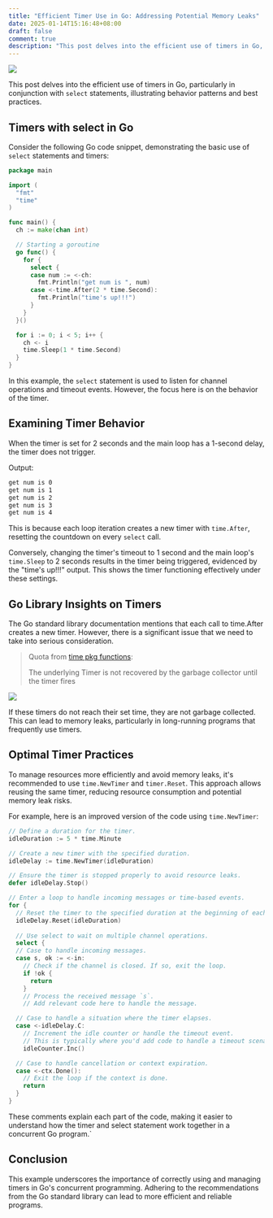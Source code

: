```yaml
---
title: "Efficient Timer Use in Go: Addressing Potential Memory Leaks"
date: 2025-01-14T15:16:48+08:00
draft: false
comment: true
description: "This post delves into the efficient use of timers in Go, particularly in conjunction with `select` statements, illustrating behavior patterns and best practices."
---
```


![](https://cdn.jsdelivr.net/gh/poloxue/images@2024-01/2024-01-14-efficient-timer-use-in-golang-01.png)

This post delves into the efficient use of timers in Go, particularly in conjunction with `select` statements, illustrating behavior patterns and best practices.

## Timers with select in Go

Consider the following Go code snippet, demonstrating the basic use of `select` statements and timers:

```go
package main

import (
  "fmt"
  "time"
)

func main() {
  ch := make(chan int)

  // Starting a goroutine
  go func() {
    for {
      select {
      case num := <-ch:
        fmt.Println("get num is ", num)
      case <-time.After(2 * time.Second):
        fmt.Println("time's up!!!")
      }
    }
  }()

  for i := 0; i < 5; i++ {
    ch <- i
    time.Sleep(1 * time.Second)
  }
}
```

In this example, the `select` statement is used to listen for channel operations and timeout events. However, the focus here is on the behavior of the timer.

## Examining Timer Behavior

When the timer is set for 2 seconds and the main loop has a 1-second delay, the timer does not trigger. 

Output:
```bash
get num is 0
get num is 1
get num is 2
get num is 3
get num is 4
```

This is because each loop iteration creates a new timer with `time.After`, resetting the countdown on every `select` call.

Conversely, changing the timer's timeout to 1 second and the main loop's `time.Sleep` to 2 seconds results in the timer being triggered, evidenced by the "time's up!!!" output. This shows the timer functioning effectively under these settings.

## Go Library Insights on Timers

The Go standard library documentation mentions that each call to time.After creates a new timer. However, there is a significant issue that we need to take into serious consideration.

> Quota from [time pkg functions](https://pkg.go.dev/time#pkg-functions):
>
> The underlying Timer is not recovered by the garbage collector until the timer fires

![](https://cdn.jsdelivr.net/gh/poloxue/images@2024-01/2024-01-14-efficient-timer-use-in-golang-02.png)

If these timers do not reach their set time, they are not garbage collected. This can lead to memory leaks, particularly in long-running programs that frequently use timers.

## Optimal Timer Practices

To manage resources more efficiently and avoid memory leaks, it's recommended to use `time.NewTimer` and `timer.Reset`. This approach allows reusing the same timer, reducing resource consumption and potential memory leak risks.

For example, here is an improved version of the code using `time.NewTimer`:

```go
// Define a duration for the timer.
idleDuration := 5 * time.Minute

// Create a new timer with the specified duration.
idleDelay := time.NewTimer(idleDuration)

// Ensure the timer is stopped properly to avoid resource leaks.
defer idleDelay.Stop()

// Enter a loop to handle incoming messages or time-based events.
for {
  // Reset the timer to the specified duration at the beginning of each loop iteration.
  idleDelay.Reset(idleDuration)
  
  // Use select to wait on multiple channel operations.
  select {
  // Case to handle incoming messages.
  case s, ok := <-in:
    // Check if the channel is closed. If so, exit the loop.
    if !ok {
      return
    }
    // Process the received message `s`.
    // Add relevant code here to handle the message.

  // Case to handle a situation where the timer elapses.
  case <-idleDelay.C:
    // Increment the idle counter or handle the timeout event.
    // This is typically where you'd add code to handle a timeout scenario.
    idleCounter.Inc()

  // Case to handle cancellation or context expiration.
  case <-ctx.Done():
    // Exit the loop if the context is done.
    return
  }
}
```

These comments explain each part of the code, making it easier to understand how the timer and select statement work together in a concurrent Go program.`

## Conclusion

This example underscores the importance of correctly using and managing timers in Go's concurrent programming. Adhering to the recommendations from the Go standard library can lead to more efficient and reliable programs.

